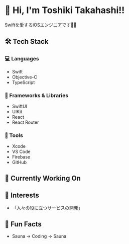 # 👋 Hi, I'm Toshiki Takahashi!!
Swiftを愛するiOSエンジニアです🍎🐧

## 🛠️ Tech Stack

### 💻 Languages
- Swift
- Objective-C
- TypeScript

### 🧱 Frameworks & Libraries
- SwiftUI
- UIKit
- React
- React Router

### 🧰 Tools
- Xcode
- VS Code
- Firebase
- GitHub

## 🚀 Currently Working On

## 🌱 Interests
- 「人々の役に立つサービスの開発」

## 🎨 Fun Facts
- Sauna → Coding → Sauna
